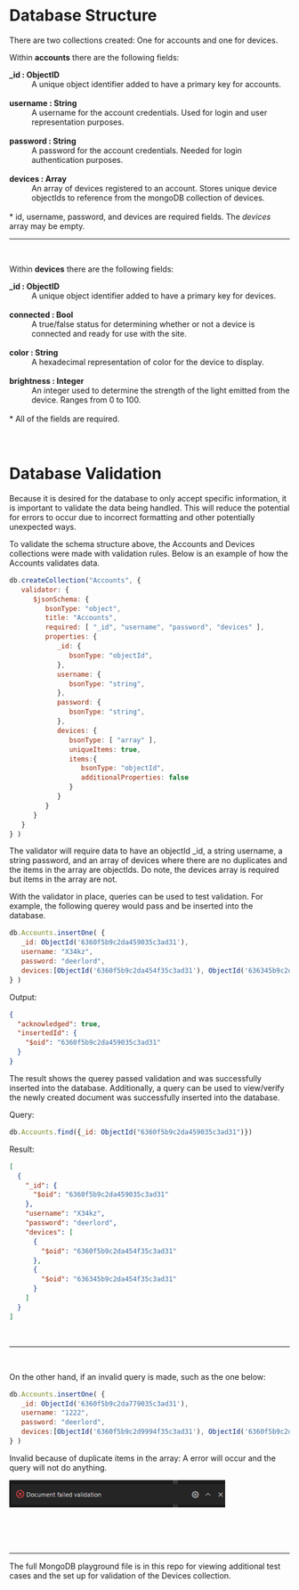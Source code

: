 # Database  Structure

There are two collections created: One for accounts and one for devices.
<br>

Within **accounts** there are the following fields:
<dt><b>_id : ObjectID</b></dt>
    <dd>A unique object identifier added to have a primary key for accounts.</dd>
<br>
<dt><b>username : String</b></dt>
    <dd>A username for the account credentials. Used for login and user representation purposes.</dd>
<br>
<dt><b>password : String</b></dt>
    <dd>A password for the account credentials. Needed for login authentication purposes.</dd>
<br>
<dt><b>devices : Array</b></dt>
    <dd>An array of devices registered to an account. Stores unique device objectIds to reference from the mongoDB collection of devices.</dd>
<br>
* id, username, password, and devices are required fields.  The <i>devices</i> array may be empty.

<br>
<hr>
<br>

Within **devices** there are the following fields:
<dt><b>_id : ObjectID</b></dt>
    <dd>A unique object identifier added to have a primary key for devices.</dd>
<br>
<dt><b>connected : Bool</b></dt>
    <dd>A true/false status for determining whether or not a device is connected and ready for use with the site.</dd>
<br>
<dt><b>color : String</b></dt>
    <dd>A hexadecimal representation of color for the device to display.</dd>
<br>
<dt><b>brightness : Integer</b></dt>
    <dd>An integer used to determine the strength of the light emitted from the device. Ranges from 0 to 100.</dd>
<br>
* All of the fields are required.
<br>
<br>
<br>

# Database Validation

Because it is desired for the database to only accept specific information, it is important to validate the data being handled. This will reduce the potential for errors to occur due to incorrect formatting and other potentially unexpected ways.

To validate the schema structure above, the Accounts and Devices collections were made with validation rules. Below is an example of how the Accounts validates data.

```js
db.createCollection("Accounts", {
   validator: {
      $jsonSchema: {
         bsonType: "object",
         title: "Accounts",
         required: [ "_id", "username", "password", "devices" ],
         properties: {
            _id: {
               bsonType: "objectId",
            },
            username: {
               bsonType: "string",
            },
            password: {
               bsonType: "string",
            },
            devices: {
               bsonType: [ "array" ],
               uniqueItems: true,
               items:{
                  bsonType: "objectId",
                  additionalProperties: false
               }
            }
         }
      }
   }
} )
```

The validator will require data to have an objectId _id, a string username, a string password, and an array of devices where there are no duplicates and the items in the array are objectIds. Do note, the devices array is required but items in the array are not.

With the validator in place, queries can be used to test validation. For example, the following querey would pass and be inserted into the database.

```js
db.Accounts.insertOne( {
   _id: ObjectId('6360f5b9c2da459035c3ad31'),
   username: "X34kz",
   password: "deerlord",
   devices:[ObjectId('6360f5b9c2da454f35c3ad31'), ObjectId('636345b9c2da454f35c3ad31')]
} )
```
Output: 
```json
{
  "acknowledged": true,
  "insertedId": {
    "$oid": "6360f5b9c2da459035c3ad31"
  }
}
```
The result shows the querey passed validation and was successfully inserted into the database. Additionally, a query can be used to view/verify the newly created document was successfully inserted into the database.

Query:
```js
db.Accounts.find({_id: ObjectId("6360f5b9c2da459035c3ad31")})
```
Result:
```json
[
  {
    "_id": {
      "$oid": "6360f5b9c2da459035c3ad31"
    },
    "username": "X34kz",
    "password": "deerlord",
    "devices": [
      {
        "$oid": "6360f5b9c2da454f35c3ad31"
      },
      {
        "$oid": "636345b9c2da454f35c3ad31"
      }
    ]
  }
]
```
<br>
<hr>
<br>

On the other hand, if an invalid query is made, such as the one below:
```js
db.Accounts.insertOne( {
   _id: ObjectId('6360f5b9c2da779035c3ad31'),
   username: "1222",
   password: "deerlord",
   devices:[ObjectId('6360f5b9c2d9994f35c3ad31'), ObjectId('6360f5b9c2d9994f35c3ad31')]
} )
```
Invalid because of duplicate items in the array: A error will occur and the query will not do anything.

![validation error](./imgs/validationError.png)

<br>
<br>
<br>
<hr>
The full MongoDB playground file is in this repo for viewing additional test cases and the set up for validation of the Devices collection. 